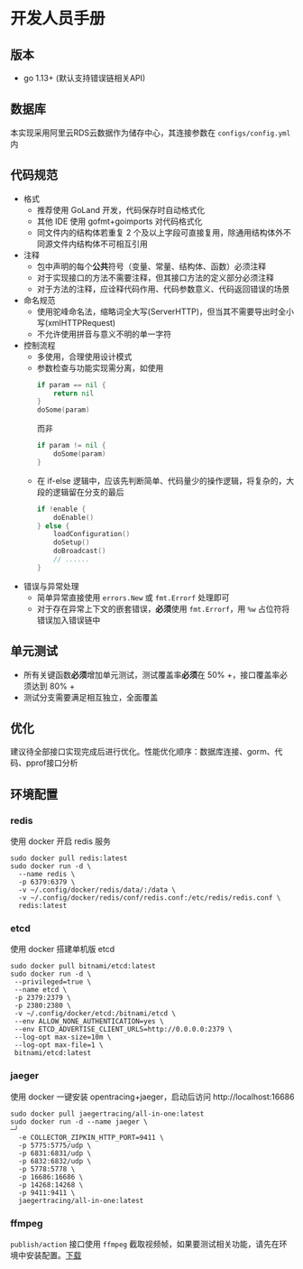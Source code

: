 # 开发人员手册

## 版本

- go 1.13+ (默认支持错误链相关API)

## 数据库

本实现采用阿里云RDS云数据作为储存中心，其连接参数在 `configs/config.yml` 内

## 代码规范

- 格式
    - 推荐使用 GoLand 开发，代码保存时自动格式化
    - 其他 IDE 使用 gofmt+goimports 对代码格式化
    - 同文件内的结构体若重复 2 个及以上字段可直接复用，除通用结构体外不同源文件内结构体不可相互引用
- 注释
    - 包中声明的每个**公共**符号（变量、常量、结构体、函数）必须注释
    - 对于实现接口的方法不需要注释，但其接口方法的定义部分必须注释
    - 对于方法的注释，应诠释代码作用、代码参数意义、代码返回错误的场景
- 命名规范
    - 使用驼峰命名法，缩略词全大写(ServerHTTP)，但当其不需要导出时全小写(xmlHTTPRequest)
    - 不允许使用拼音与意义不明的单一字符
- 控制流程
    - 多使用，合理使用设计模式
    - 参数检查与功能实现需分离，如使用
      ```go
      if param == nil {
          return nil  
      }
      doSome(param)
      ```
      而非
      ```go
      if param != nil {
          doSome(param)
      }
      ```
    - 在 if-else 逻辑中，应该先判断简单、代码量少的操作逻辑，将复杂的，大段的逻辑留在分支的最后
      ```go
      if !enable {
          doEnable()
      } else {
          loadConfiguration()
          doSetup()
          doBroadcast()
          // ......
      }
      ```
- 错误与异常处理
    - 简单异常直接使用 `errors.New` 或 `fmt.Errorf` 处理即可
    - 对于存在异常上下文的嵌套错误，**必须**使用 `fmt.Errorf`，用 `%w` 占位符将错误加入错误链中

## 单元测试

- 所有关键函数**必须**增加单元测试，测试覆盖率**必须**在 50% +，接口覆盖率必须达到 80% +
- 测试分支需要满足相互独立，全面覆盖

## 优化

建议待全部接口实现完成后进行优化。性能优化顺序：数据库连接、gorm、代码、pprof接口分析

## 环境配置

### redis

使用 docker 开启 redis 服务

```shell
sudo docker pull redis:latest
sudo docker run -d \
  --name redis \
  -p 6379:6379 \
  -v ~/.config/docker/redis/data/:/data \
  -v ~/.config/docker/redis/conf/redis.conf:/etc/redis/redis.conf \
  redis:latest
```

### etcd

使用 docker 搭建单机版 etcd

```shell
sudo docker pull bitnami/etcd:latest  
sudo docker run -d \
 --privileged=true \
 --name etcd \
 -p 2379:2379 \
 -p 2380:2380 \
 -v ~/.config/docker/etcd:/bitnami/etcd \
 --env ALLOW_NONE_AUTHENTICATION=yes \
 --env ETCD_ADVERTISE_CLIENT_URLS=http://0.0.0.0:2379 \
 --log-opt max-size=10m \
 --log-opt max-file=1 \
 bitnami/etcd:latest
```

### jaeger

使用 docker 一键安装 opentracing+jaeger，启动后访问 http://localhost:16686

```shell
sudo docker pull jaegertracing/all-in-one:latest
sudo docker run -d --name jaeger \                                                                                      ─╯
  -e COLLECTOR_ZIPKIN_HTTP_PORT=9411 \
  -p 5775:5775/udp \
  -p 6831:6831/udp \
  -p 6832:6832/udp \
  -p 5778:5778 \
  -p 16686:16686 \
  -p 14268:14268 \
  -p 9411:9411 \
  jaegertracing/all-in-one:latest
```

### ffmpeg

`publish/action` 接口使用 `ffmpeg` 截取视频帧，如果要测试相关功能，请先在环境中安装配置。[下载](https://www.ffmpeg.org/download.html#build-windows)